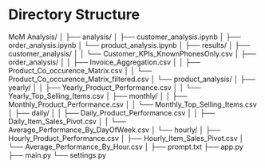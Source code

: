 # Directory Structure

MoM Analysis/
│
├── analysis/
│   ├── customer_analysis.ipynb
│   ├── order_analysis.ipynb
│   └── product_analysis.ipynb
│
├── results/
│    ├── customer_analysis/
│    │   └── Customer_KPIs_KnownPhonesOnly.csv
│    ├── order_analysis/
│    │   ├── Invoice_Aggregation.csv
│    │   ├── Product_Co_occurence_Matrix.csv
│    │   └── Product_Co_occurence_Matrix_filtered.csv
│    └── product_analysis/
│        ├── yearly/
│        │   ├── Yearly_Product_Performance.csv
│        │   └── Yearly_Top_Selling_Items.csv
│        ├── monthly/
│        │   ├── Monthly_Product_Performance.csv
│        │   └── Monthly_Top_Selling_Items.csv
│        ├── daily/
│        │   ├── Daily_Product_Performance.csv
│        │   ├── Daily_Item_Sales_Pivot.csv
│        │   └── Average_Performance_By_DayOfWeek.csv
│        └── hourly/
│            ├── Hourly_Product_Performance.csv
│            ├── Hourly_Item_Sales_Pivot.csv
│            └── Average_Performance_By_Hour.csv
│
├── prompt.txt
├── app.py
├── main.py
└── settings.py
